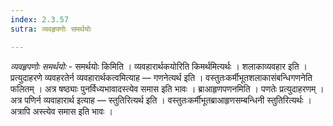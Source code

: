 ```yaml
---
index: 2.3.57
sutra: व्यवहृपणोः समर्थयोः

---
```

_व्यवहृपणोः समर्थयोः_ - समर्थयोः किमिति । व्यवहारार्थकयोरिति किमर्थमित्यर्थः । शलाकाव्यवहार इति । प्रत्युदाहरणे व्यवहरतेर्न व्यवहारार्थकत्वमित्याह — गणनेत्यर्थ इति । वस्तुतःकर्मीभूतशलाकासंबन्धिगणनेति फलितम् । अत्र षष्ठ्याः पुनर्विध्यभावादस्त्येव समास इति भावः । ब्राआहृणपणनमिति । पणतेः प्रत्युदाहरणम् । अत्र पणिर्न व्यवाहारार्थ इत्याह — स्तुतिरित्यर्थ इति । वस्तुतःकर्मीभूतब्राआहृणसम्बन्धिनी स्तुतिरित्यर्थः । अत्रापि अस्त्येव समास इति भावः ।